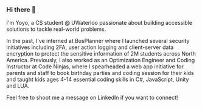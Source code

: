 ### Hi there 👋

<!--
**zhuangyoyo/zhuangyoyo** is a ✨ _special_ ✨ repository because its `README.md` (this file) appears on your GitHub profile.

Here are some ideas to get you started:

- 🔭 I’m currently working on ...
- 🌱 I’m currently learning ...
- 👯 I’m looking to collaborate on ...
- 🤔 I’m looking for help with ...
- 💬 Ask me about ...
- 📫 How to reach me: ...
- 😄 Pronouns: ...
- ⚡ Fun fact: ...
-->

I'm Yoyo, a CS student @ UWaterloo passionate about building accessible solutions to tackle real-world problems.

In the past, I've interned at BusPlanner where I launched several security initiatives including 2FA, user action logging and client-server data encryption to protect the sensitive information of 2M students across North America. Previously, I also worked as an Optimization Engineer and Coding Instructor at Code Ninjas, where I spearheaded a web app initiative for parents and staff to book birthday parties and coding session for their kids and taught kids ages 4-14 essential coding skills in C#, JavaScript, Unity and LUA.

Feel free to shoot me a message on LinkedIn if you want to connect!
